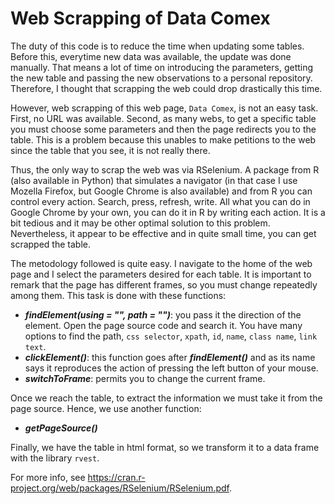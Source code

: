 # Web Scrapping of Data Comex

The duty of this code is to reduce the time when updating some tables. Before this, everytime new data was available, the update was done manually. That means a lot of time on introducing the parameters, getting the new table and passing the new observations to a personal repository. Therefore, I thought that scrapping the web could drop drastically this time. 

However, web scrapping of this web page, `Data Comex`, is not an easy task. First, no URL was available. Second, as many webs, to get a specific table you must choose some parameters and then the page redirects you to the table. This is a problem because this unables to make petitions to the web since the table that you see, it is not really there.

Thus, the only way to scrap the web was via RSelenium. A package from R (also available in Python) that simulates a navigator (in that case I use Mozella Firefox, but Google Chrome is also available) and from R you can control every action. Search, press, refresh, write. All what you can do in Google Chrome by your own, you can do it in R by writing each action. It is a bit tedious and it may be other optimal solution to this problem. Nevertheless, it appear to be effective and in quite small time, you can get scrapped the table.

The metodology followed is quite easy. I navigate to the home of the web page and I select the parameters desired for each table. It is important to remark that the page has different frames, so you must change repeatedly among them. This task is done with these functions:

- ___findElement(**using** = "", **path** = "")___: you pass it the direction of the element. Open the page source code and search it. You have many options to find the path, `css selector`, `xpath`, `id`, `name`, `class name`, `link text`.
- ___clickElement()___: this function goes after ___findElement()___ and as its name says it reproduces the action of pressing the left button of your mouse.
- ___switchToFrame___: permits you to change the current frame.

Once we reach the table, to extract the information we must take it from the page source. Hence, we use another function:
- ___getPageSource()___

Finally, we have the table in html format, so we transform it to a data frame with the library `rvest`.

For more info, see https://cran.r-project.org/web/packages/RSelenium/RSelenium.pdf.
